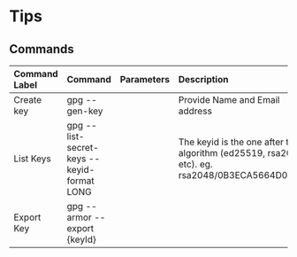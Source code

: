 # Tips

## Commands
| Command Label | Command | Parameters | Description |
|:--------------|:--------|:-----------|:------------|
|Create key|gpg --gen-key||Provide Name and Email address|
|List Keys|gpg --list-secret-keys --keyid-format LONG||The keyid is the one after the algorithm (ed25519, rsa2048, etc). eg. rsa2048/0B3ECA5664D04448|
|Export Key|gpg --armor --export {keyId}|||
